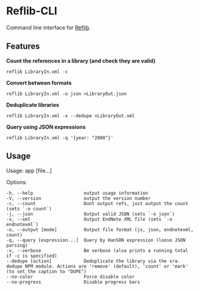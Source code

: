 Reflib-CLI
==========
Command line interface for [Reflib](https://github.com/hash-bang/Reflib-Node).


Features
--------
**Count the references in a library (and check they are valid)**

```
reflib LibraryIn.xml -c
```


**Convert between formats**

```
reflib LibraryIn.xml -o json >LibraryOut.json
```


**Deduplicate libraries**

```
reflib LibraryIn.xml -x --dedupe >LibraryOut.xml
```


**Query using JSON expressions**

```
reflib LibraryIn.xml -q '{year: "2008"}'
```


Usage
-----


  Usage: app [file...]

  Options:

    -h, --help                   output usage information
    -V, --version                output the version number
    -c, --count                  Dont output refs, just output the count (sets `-o count`)
    -j, --json                   Output valid JSON (sets `-o json`)
    -x, --xml                    Output EndNote XML file (sets `-o endnotexml`)
    -o, --output [mode]          Output file format (js, json, endnotexml, count)
    -q, --query [expression...]  Query by HanSON expression (loose JSON parsing)
    -v, --verbose                Be verbose (also prints a running total if -c is specified)
    --dedupe [action]            Deduplicate the library via the sra-dedupe NPM module. Actions are 'remove' (default), 'count' or 'mark' (to set the caption to "DUPE")
    --no-color                   Force disable color
    --no-progress                Disable progress bars

